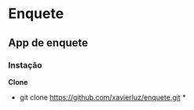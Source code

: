 # Enquete #
## App de enquete ##
### Instação ###
**Clone**
* git clone https://github.com/xavierluz/enquete.git *
